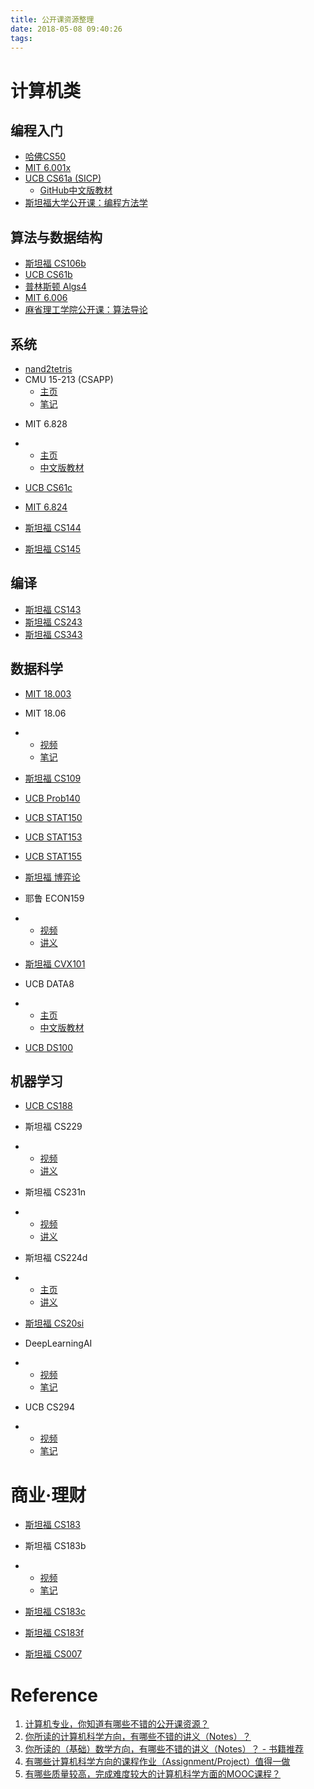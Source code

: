 ```yaml
---
title: 公开课资源整理
date: 2018-05-08 09:40:26
tags:
---
```


# 计算机类

## 编程入门

* [哈佛CS50](http://open.163.com/special/opencourse/cs50.html)
* [MIT 6.001x](https://courses.edx.org/courses/MITx/6.00.1x/3T2013/course/)
* [UCB CS61a (SICP)](https://cs61a.org/)
  * [GitHub中文版教材](https://github.com/wizardforcel/sicp-py-zh)
* [斯坦福大学公开课：编程方法学](http://v.163.com/special/sp/programming.html)

## 算法与数据结构

* [斯坦福 CS106b](http://open.163.com/special/opencourse/abstractions.html)
* [UCB CS61b](https://inst.eecs.berkeley.edu/%7Ecs61b/)
* [普林斯顿 Algs4](http://algs4.cs.princeton.edu/)
* [MIT 6.006](http://open.163.com/special/opencourse/algorithms.html)
* [麻省理工学院公开课：算法导论](http://open.163.com/special/opencourse/algorithms.html)

## 系统

* [nand2tetris](http://www.nand2tetris.org/)
* CMU 15-213 (CSAPP)
  * [主页](http://www.csapp.cs.cmu.edu/)
  * [笔记](http://wdxtub.com/2016/04/16/thin-csapp-1/)

- MIT 6.828

- - [主页](https://pdos.csail.mit.edu/6.828/)
  - [中文版教材](https://www.gitbook.com/book/th0ar/xv6-chinese)

- [UCB CS61c](http://www-inst.eecs.berkeley.edu/%7Ecs61c/)
- [MIT 6.824](https://pdos.csail.mit.edu/6.824/)
- [斯坦福 CS144](https://www.bilibili.com/video/av11930774/)
- [斯坦福 CS145](https://www.bilibili.com/video/av19616961/)

## 编译

- [斯坦福 CS143](http://web.stanford.edu/class/cs143/)
- [斯坦福 CS243](https://suif.stanford.edu/%7Ecourses/cs243/)
- [斯坦福 CS343](http://web.stanford.edu/class/cs343/)

## 数据科学

- [MIT 18.003](http://www-math.mit.edu/%7Edjk/calculus_beginners/)

- MIT 18.06

- - [视频](http://open.163.com/special/opencourse/daishu.html)
  - [笔记](https://github.com/zlotus/notes-linear-algebra)

- [斯坦福 CS109](https://web.stanford.edu/class/cs109/)

- [UCB Prob140](https://prob140.org/)

- [UCB STAT150](https://www.stat.berkeley.edu/%7Ealdous/150/)

- [UCB STAT153](https://www.stat.berkeley.edu/%7Eaditya/styled-5/index.html)

- [UCB STAT155](https://www.stat.berkeley.edu/%7Eperes/155.html)

- [斯坦福 博弈论](http://www.game-theory-class.org/)

- 耶鲁 ECON159

- - [视频](http://open.163.com/special/gametheory/)
  - [讲义](https://download.csdn.net/download/wizardforcel/10294261)

- [斯坦福 CVX101](https://www.bilibili.com/video/av8907218/)

- UCB DATA8

- - [主页](http://data8.org/)
  - [中文版教材](https://github.com/Kivy-CN/data8-textbook-zh)

- [UCB DS100](http://www.ds100.org/)

## 机器学习

- [UCB CS188](http://ai.berkeley.edu/home.html)

- 斯坦福 CS229

- - [视频](http://open.163.com/special/opencourse/machinelearning.html)
  - [讲义](https://github.com/Kivy-CN/Stanford-CS-229-CN)

- 斯坦福 CS231n

- - [视频](https://www.bilibili.com/video/av17204303/)
  - [讲义](https://zhuanlan.zhihu.com/p/21930884?refer=intelligentunit)

- 斯坦福 CS224d

- - [主页](http://cs224d.stanford.edu/)
  - [讲义](http://blog.csdn.net/column/details/dl-nlp.html)

- [斯坦福 CS20si](https://web.stanford.edu/class/cs20si/)

- DeepLearningAI

- - [视频](https://mooc.study.163.com/course/deeplearning_ai-2001281002%23/info)
  - [笔记](http://ai-start.com/dl2017/)

- UCB CS294

- - [视频](https://www.bilibili.com/video/av9802698/)
  - [笔记](https://zhuanlan.zhihu.com/c_150977189)

# 商业·理财

- [斯坦福 CS183](http://get.ftqq.com/1051.get)

- 斯坦福 CS183b

- - [视频](http://open.163.com/special/opencourse/startup.html)
  - [笔记](http://download.csdn.net/download/wizardforcel/10015140)

- [斯坦福 CS183c](http://blog.csdn.net/wizardforcel/article/details/79440956)
- [斯坦福 CS183f](http://blog.csdn.net/wizardforcel/article/details/79547908)
- [斯坦福 CS007](https://cs007.blog/)





# Reference

1. [计算机专业，你知道有哪些不错的公开课资源？](https://www.zhihu.com/question/38335108/answer/346474854)
2. [你所读的计算机科学方向，有哪些不错的讲义（Notes）？](https://www.zhihu.com/question/38300204)
3. [你所读的（基础）数学方向，有哪些不错的讲义（Notes）？ - 书籍推荐](http://www.zhihu.com/question/38253477)
4. [有哪些计算机科学方向的课程作业（Assignment/Project）值得一做](https://www.zhihu.com/question/49628428)
5. [有哪些质量较高，完成难度较大的计算机科学方面的MOOC课程？](https://www.zhihu.com/question/28601163)

